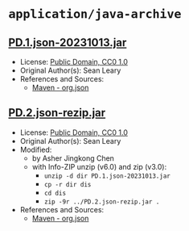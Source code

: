 # `application/java-archive`

## [PD.1.json-20231013.jar](../files/PD.1.json-20231013.jar)

- License: [Public Domain, CC0 1.0](./LICENSE.1.txt)
- Original Author(s): Sean Leary
- References and Sources:
  - [Maven - org.json](https://repo1.maven.org/maven2/org/json/json/20231013/json-20231013.jar)

## [PD.2.json-rezip.jar](../files/PD.2.json-rezip.jar)

- License: [Public Domain, CC0 1.0](./LICENSE.1.txt)
- Original Author(s): Sean Leary
- Modified:
  - by Asher Jingkong Chen
  - with Info-ZIP unzip (v6.0) and zip (v3.0):
    - `unzip -d dir PD.1.json-20231013.jar`
    - `cp -r dir dis`
    - `cd dis`
    - `zip -9r ../PD.2.json-rezip.jar .`
- References and Sources:
  - [Maven - org.json](https://repo1.maven.org/maven2/org/json/json/20231013/json-20231013.jar)
